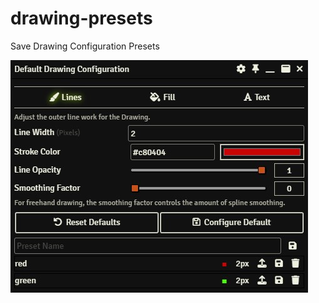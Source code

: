 # drawing-presets
Save Drawing Configuration Presets

![Drawing Presets](https://github.com/xaukael/drawing-presets/blob/c9b3d8f01f2d23727315feaf3c7de9cde9d43bf0/drawing-presets.jpg)
